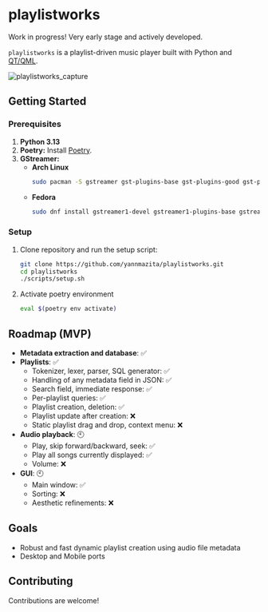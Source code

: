 # playlistworks

Work in progress! Very early stage and actively developed.

`playlistworks` is a playlist-driven music player built with Python and [QT/QML](https://doc.qt.io/qt-6/qmlreference.html).

![playlistworks_capture](https://github.com/user-attachments/assets/d1522d8d-7142-42f3-96bf-d0e936794f72)

## Getting Started

### Prerequisites

1.  **Python 3.13**
2.  **Poetry:** Install [Poetry](https://python-poetry.org/docs/#installation).
3.  **GStreamer:**
    *   **Arch Linux**
        ```bash
        sudo pacman -S gstreamer gst-plugins-base gst-plugins-good gst-plugins-bad gst-plugins-ugly gst-libav python-gobject
        ```
    *   **Fedora**
        ```bash
        sudo dnf install gstreamer1-devel gstreamer1-plugins-base gstreamer1-plugins-good gstreamer1-plugins-bad-free gstreamer1-plugins-ugly python3-gobject
        ```

### Setup

1.  Clone repository and run the setup script:
    
    ```bash
    git clone https://github.com/yannmazita/playlistworks.git
    cd playlistworks
    ./scripts/setup.sh
    ```
2.  Activate poetry environment
    ```bash
    eval $(poetry env activate)
    ```

## Roadmap (MVP)
- **Metadata extraction and database**: ✅
- **Playlists**: ✅
    *   Tokenizer, lexer, parser, SQL generator: ✅
    *   Handling of any metadata field in JSON: ✅
    *   Search field, immediate response: ✅
    *   Per-playlist queries: ✅
    *   Playlist creation, deletion: ✅
    *   Playlist update after creation: ❌
    *   Static playlist drag and drop, context menu: ❌
- **Audio playback**: 🕙
    *   Play, skip forward/backward, seek: ✅
    *   Play all songs currently displayed: ✅
    *   Volume: ❌
- **GUI**: 🕙
    *   Main window:  ✅
    *   Sorting: ❌
    *   Aesthetic refinements: ❌

## Goals
- Robust and fast dynamic playlist creation using audio file metadata
- Desktop and Mobile ports

## Contributing

Contributions are welcome!
